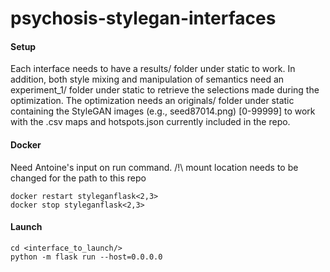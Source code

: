 # psychosis-stylegan-interfaces

#### Setup
Each interface needs to have a results/ folder under static to work. In addition, both style mixing and manipulation of semantics need an experiment_1/ folder under static to retrieve the selections made during the optimization. The optimization needs an originals/ folder under static containing the StyleGAN images (e.g., seed87014.png) \[0-99999] to work with the .csv maps and hotspots.json currently included in the repo.

#### Docker
Need Antoine's input on run command. /!\ mount location needs to be changed for the path to this repo
```
docker restart styleganflask<2,3>
docker stop styleganflask<2,3>
```

#### Launch
```
cd <interface_to_launch/>
python -m flask run --host=0.0.0.0
```
